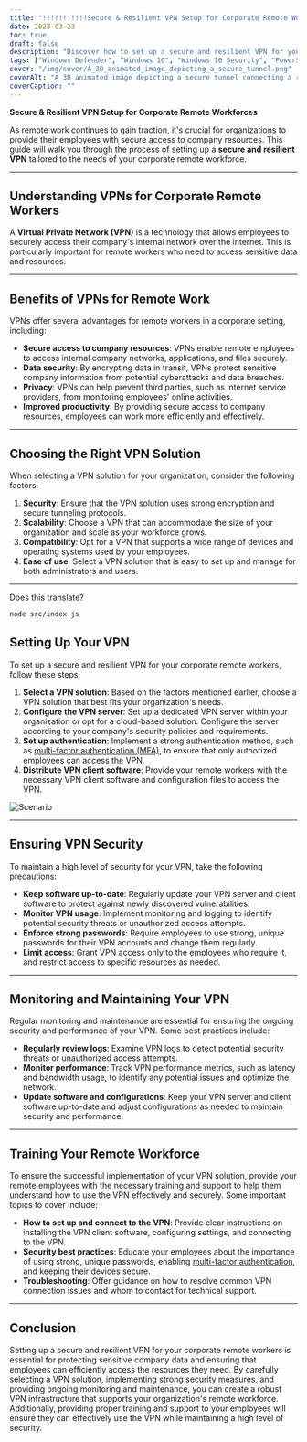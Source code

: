 ```yaml
---
title: "!!!!!!!!!!!Secure & Resilient VPN Setup for Corporate Remote Workforces"
date: 2023-03-23
toc: true
draft: false
description: "Discover how to set up a secure and resilient VPN for your corporate remote employees, ensuring safe access to company resources."
tags: ["Windows Defender", "Windows 10", "Windows 10 Security", "PowerShell Script", "Hardening", "Defender Hardening", "Security Automation", "Compliance", "Controlled Folder Access", "Intrusion Prevention System", "Application Control", "Attack Surface Reduction", "Exploit Protections", "Cloud-Delivered Protections", "Network Protections", "Windows Defender STIG Script", "Windows Defender STIG", "Windows Defender Antivirus STIG V2R1", "WDAC", "ASR"]
cover: "/img/cover/A_3D_animated_image_depicting_a_secure_tunnel.png"
coverAlt: "A 3D animated image depicting a secure tunnel connecting a remote worker's laptop to a company building that says Image"
coverCaption: ""
---
```


**Secure & Resilient VPN Setup for Corporate Remote Workforces**

As remote work continues to gain traction, it's crucial for organizations to provide their employees with secure access to company resources. This guide will walk you through the process of setting up a **secure and resilient VPN** tailored to the needs of your corporate remote workforce.

______

## **Understanding VPNs for Corporate Remote Workers**

A **Virtual Private Network (VPN)** is a technology that allows employees to securely access their company's internal network over the internet. This is particularly important for remote workers who need to access sensitive data and resources.

______

## **Benefits of VPNs for Remote Work**

VPNs offer several advantages for remote workers in a corporate setting, including:

- **Secure access to company resources**: VPNs enable remote employees to access internal company networks, applications, and files securely.
- **Data security**: By encrypting data in transit, VPNs protect sensitive company information from potential cyberattacks and data breaches.
- **Privacy**: VPNs can help prevent third parties, such as internet service providers, from monitoring employees' online activities.
- **Improved productivity**: By providing secure access to company resources, employees can work more efficiently and effectively.

______

## **Choosing the Right VPN Solution**

When selecting a VPN solution for your organization, consider the following factors:

1. **Security**: Ensure that the VPN solution uses strong encryption and secure tunneling protocols.
2. **Scalability**: Choose a VPN that can accommodate the size of your organization and scale as your workforce grows.
3. **Compatibility**: Opt for a VPN that supports a wide range of devices and operating systems used by your employees.
4. **Ease of use**: Select a VPN solution that is easy to set up and manage for both administrators and users.

______

Does this translate?
```sh
node src/index.js
```

## **Setting Up Your VPN**

To set up a secure and resilient VPN for your corporate remote workers, follow these steps:

1. **Select a VPN solution**: Based on the factors mentioned earlier, choose a VPN solution that best fits your organization's needs.
2. **Configure the VPN server**: Set up a dedicated VPN server within your organization or opt for a cloud-based solution. Configure the server according to your company's security policies and requirements.
3. **Set up authentication**: Implement a strong authentication method, such as [multi-factor authentication (MFA)](https://simeononsecurity.ch/articles/what-are-the-diferent-kinds-of-factors-in-mfa/), to ensure that only authorized employees can access the VPN.
4. **Distribute VPN client software**: Provide your remote workers with the necessary VPN client software and configuration files to access the VPN.

![Scenario](content/post/image/across_column.png)
______

## **Ensuring VPN Security**

To maintain a high level of security for your VPN, take the following precautions:

- **Keep software up-to-date**: Regularly update your VPN server and client software to protect against newly discovered vulnerabilities.
- **Monitor VPN usage**: Implement monitoring and logging to identify potential security threats or unauthorized access attempts.
- **Enforce strong passwords**: Require employees to use strong, unique passwords for their VPN accounts and change them regularly.
- **Limit access**: Grant VPN access only to the employees who require it, and restrict access to specific resources as needed.

______

## **Monitoring and Maintaining Your VPN**

Regular monitoring and maintenance are essential for ensuring the ongoing security and performance of your VPN. Some best practices include:

- **Regularly review logs**: Examine VPN logs to detect potential security threats or unauthorized access attempts.
- **Monitor performance**: Track VPN performance metrics, such as latency and bandwidth usage, to identify any potential issues and optimize the network.
- **Update software and configurations**: Keep your VPN server and client software up-to-date and adjust configurations as needed to maintain security and performance.

______

## **Training Your Remote Workforce**

To ensure the successful implementation of your VPN solution, provide your remote employees with the necessary training and support to help them understand how to use the VPN effectively and securely. Some important topics to cover include:

- **How to set up and connect to the VPN**: Provide clear instructions on installing the VPN client software, configuring settings, and connecting to the VPN.
- **Security best practices**: Educate your employees about the importance of using strong, unique passwords, enabling [multi-factor authentication](https://simeononsecurity.ch/articles/what-are-the-diferent-kinds-of-factors-in-mfa/), and keeping their devices secure.
- **Troubleshooting**: Offer guidance on how to resolve common VPN connection issues and whom to contact for technical support.

______

## **Conclusion**

Setting up a secure and resilient VPN for your corporate remote workers is essential for protecting sensitive company data and ensuring that employees can efficiently access the resources they need. By carefully selecting a VPN solution, implementing strong security measures, and providing ongoing monitoring and maintenance, you can create a robust VPN infrastructure that supports your organization's remote workforce. Additionally, providing proper training and support to your employees will ensure they can effectively use the VPN while maintaining a high level of security.

